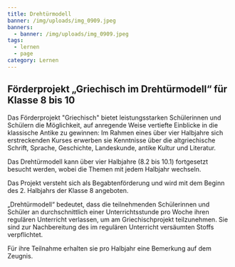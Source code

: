 ```yaml
---
title: Drehtürmodell
banner: /img/uploads/img_0909.jpeg
banners:
  - banner: /img/uploads/img_0909.jpeg
tags:
  - lernen
  - page
category: Lernen
---
```

## Förderprojekt „Griechisch im Drehtürmodell“ für Klasse 8 bis 10 

Das Förderprojekt "Griechisch" bietet leistungsstarken Schülerinnen und Schülern die Möglichkeit, auf anregende Weise vertiefte Einblicke in die klassische Antike zu gewinnen: Im Rahmen eines über vier Halbjahre sich erstreckenden Kurses erwerben sie Kenntnisse über die altgriechische Schrift, Sprache, Geschichte, Landeskunde, antike Kultur und Literatur. 

Das Drehtürmodell kann über vier Halbjahre (8.2 bis 10.1) fortgesetzt besucht werden, wobei die Themen mit jedem Halbjahr wechseln.  

Das Projekt versteht sich als Begabtenförderung und wird mit dem Beginn des 2. Halbjahrs der Klasse 8 angeboten. 

„Drehtürmodell“ bedeutet, dass die teilnehmenden Schülerinnen und Schüler an durchschnittlich einer Unterrichtsstunde pro Woche ihren regulären Unterricht verlassen, um am Griechischprojekt teilzunehmen. Sie sind zur Nachbereitung des im regulären Unterricht versäumten Stoffs verpflichtet. 

Für ihre Teilnahme erhalten sie pro Halbjahr eine Bemerkung auf dem Zeugnis.